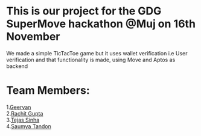 # This is our project for the GDG SuperMove hackathon @Muj on 16th November
We made a simple TicTacToe game but it uses wallet verification i.e User verification and that functionality is made, using Move and Aptos as backend
# Team Members:
1.[Geervan](github.com/Geervan/)<br/>
2.[Rachit Gupta](github.com/rachit-star/)<br/>
3.[Tejas Sinha](github.com/sad-n-young/)<br/>
4.[Saumya Tandon](github.com/saumya259)
